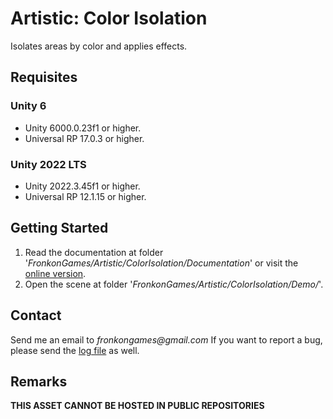 # Artistic: Color Isolation

Isolates areas by color and applies effects.

## Requisites

### Unity 6

* Unity 6000.0.23f1 or higher.
* Universal RP 17.0.3 or higher. 

### Unity 2022 LTS

* Unity 2022.3.45f1 or higher.
* Universal RP 12.1.15 or higher. 

## Getting Started

1. Read the documentation at folder '_FronkonGames/Artistic/ColorIsolation/Documentation_' or visit the [online version](https://fronkongames.github.io/store/artistic.html).
2. Open the scene at folder '_FronkonGames/Artistic/ColorIsolation/Demo/_'.

## Contact

Send me an email to _fronkongames@gmail.com_ If you want to report a bug, please send the [log file](https://docs.unity3d.com/Manual/LogFiles.html) as well.

## Remarks

**THIS ASSET CANNOT BE HOSTED IN PUBLIC REPOSITORIES**
